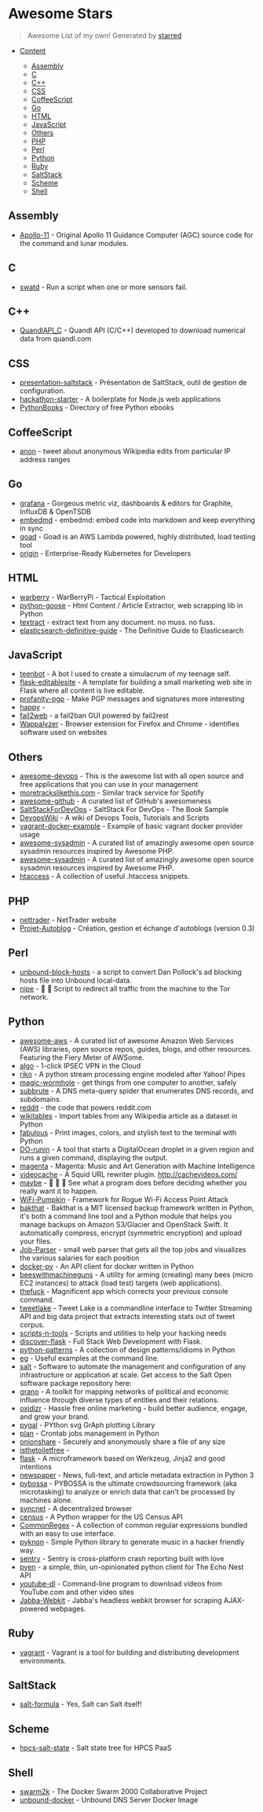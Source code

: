 # Awesome Stars

> Awesome List of my own!  Generated by [starred](https://github.com/maguowei/starred)


- [Content](#starred)


    - [Assembly](#assembly)
    - [C](#c)
    - [C++](#c++)
    - [CSS](#css)
    - [CoffeeScript](#coffeescript)
    - [Go](#go)
    - [HTML](#html)
    - [JavaScript](#javascript)
    - [Others](#others)
    - [PHP](#php)
    - [Perl](#perl)
    - [Python](#python)
    - [Ruby](#ruby)
    - [SaltStack](#saltstack)
    - [Scheme](#scheme)
    - [Shell](#shell)

## Assembly
* [Apollo-11](https://github.com/chrislgarry/Apollo-11) - Original Apollo 11 Guidance Computer (AGC) source code for the command and lunar modules.

## C
* [swatd](https://github.com/defuse/swatd) - Run a script when one or more sensors fail.

## C++
* [QuandlAPI_C](https://github.com/zafuer/QuandlAPI_C) - Quandl API (C/C++) developed to download numerical data from quandl.com

## CSS
* [presentation-saltstack](https://github.com/sdouche/presentation-saltstack) - Présentation de SaltStack, outil de gestion de configuration.
* [hackathon-starter](https://github.com/sahat/hackathon-starter) - A boilerplate for Node.js web applications
* [PythonBooks](https://github.com/revolunet/PythonBooks) - Directory of free Python ebooks

## CoffeeScript
* [anon](https://github.com/edsu/anon) - tweet about anonymous Wikipedia edits from particular IP address ranges

## Go
* [grafana](https://github.com/grafana/grafana) - Gorgeous metric viz, dashboards & editors for Graphite, InfluxDB & OpenTSDB
* [embedmd](https://github.com/campoy/embedmd) - embedmd: embed code into markdown and keep everything in sync
* [goad](https://github.com/goadapp/goad) - Goad is an AWS Lambda powered, highly distributed, load testing tool
* [origin](https://github.com/openshift/origin) - Enterprise-Ready Kubernetes for Developers

## HTML
* [warberry](https://github.com/secgroundzero/warberry) - WarBerryPi - Tactical Exploitation
* [python-goose](https://github.com/grangier/python-goose) - Html Content / Article Extractor, web scrapping lib in Python
* [textract](https://github.com/deanmalmgren/textract) - extract text from any document. no muss. no fuss.
* [elasticsearch-definitive-guide](https://github.com/elastic/elasticsearch-definitive-guide) - The Definitive Guide to Elasticsearch

## JavaScript
* [teenbot](https://github.com/Srol/teenbot) - A bot I used to create a simulacrum of my teenage self.
* [flask-editablesite](https://github.com/Jaza/flask-editablesite) - A template for building a small marketing web site in Flask where all content is live editable.
* [profanity-pgp](https://github.com/mapmeld/profanity-pgp) - Make PGP messages and signatures more interesting
* [happy](https://github.com/luisgustavoneves/happy) - 
* [fail2web](https://github.com/Sean-Der/fail2web) - a fail2ban GUI powered by fail2rest
* [Wappalyzer](https://github.com/ebradbury/Wappalyzer) - Browser extension for Firefox and Chrome - identifies software used on websites

## Others
* [awesome-devops](https://github.com/joubertredrat/awesome-devops) - This is the awesome list with all open source and free applications that you can use in your management
* [moretrackslikethis.com](https://github.com/hackday-people/moretrackslikethis.com) - Similar track service for Spotify
* [awesome-github](https://github.com/phillipadsmith/awesome-github) - A curated list of GitHub's awesomeness
* [SaltStackForDevOps](https://github.com/eon01/SaltStackForDevOps) - SaltStack For DevOps - The Book Sample
* [DevopsWiki](https://github.com/Leo-G/DevopsWiki) - A wiki of Devops Tools, Tutorials and Scripts
* [vagrant-docker-example](https://github.com/bubenkoff/vagrant-docker-example) - Example of basic vagrant docker provider usage
* [awesome-sysadmin](https://github.com/kahun/awesome-sysadmin) - A curated list of amazingly awesome open source sysadmin resources inspired by Awesome PHP.
* [awesome-sysadmin](https://github.com/falzm/awesome-sysadmin) - A curated list of amazingly awesome open source sysadmin resources inspired by Awesome PHP.
* [htaccess](https://github.com/phanan/htaccess) - A collection of useful .htaccess snippets.

## PHP
* [nettrader](https://github.com/nicolas-f/nettrader) - NetTrader website
* [Projet-Autoblog](https://github.com/mitsukarenai/Projet-Autoblog) - Création, gestion et échange d'autoblogs (version 0.3)

## Perl
* [unbound-block-hosts](https://github.com/jodrell/unbound-block-hosts) - a script to convert Dan Pollock's ad blocking hosts file into Unbound local-data.
* [nipe](https://github.com/GouveaHeitor/nipe) - :camel: :metal: Script to redirect all traffic from the machine to the Tor network.

## Python
* [awesome-aws](https://github.com/donnemartin/awesome-aws) - A curated list of awesome Amazon Web Services (AWS) libraries, open source repos, guides, blogs, and other resources.  Featuring the Fiery Meter of AWSome.
* [algo](https://github.com/trailofbits/algo) - 1-click IPSEC VPN in the Cloud
* [riko](https://github.com/nerevu/riko) - A python stream processing engine modeled after Yahoo! Pipes
* [magic-wormhole](https://github.com/warner/magic-wormhole) - get things from one computer to another, safely
* [subbrute](https://github.com/TheRook/subbrute) - A DNS meta-query spider that enumerates DNS records, and subdomains.
* [reddit](https://github.com/reddit/reddit) - the code that powers reddit.com
* [wikitables](https://github.com/bcicen/wikitables) - Import tables from any Wikipedia article as a dataset in Python
* [fabulous](https://github.com/jart/fabulous) - Print images, colors, and stylish text to the terminal with Python
* [DO-runin](https://github.com/blha303/DO-runin) - A tool that starts a DigitalOcean droplet in a given region and runs a given command, displaying the output.
* [magenta](https://github.com/tensorflow/magenta) - Magenta: Music and Art Generation with Machine Intelligence
* [videocache](https://github.com/kulbirsaini/videocache) - A Squid URL rewriter plugin. http://cachevideos.com/
* [maybe](https://github.com/p-e-w/maybe) - :open_file_folder: :rabbit2: :tophat: See what a program does before deciding whether you really want it to happen.
* [WiFi-Pumpkin](https://github.com/P0cL4bs/WiFi-Pumpkin) - Framework for Rogue Wi-Fi Access Point Attack
* [bakthat](https://github.com/tsileo/bakthat) - Bakthat is a MIT licensed backup framework written in Python, it's both a command line tool and a Python module that helps you manage backups on Amazon S3/Glacier and OpenStack Swift. It automatically compress, encrypt (symmetric encryption) and upload your files.
* [Job-Parser](https://github.com/basalamader/Job-Parser) - small web parser that gets all the top jobs and visualizes the various salaries for each position
* [docker-py](https://github.com/docker/docker-py) - An API client for docker written in Python
* [beeswithmachineguns](https://github.com/newsapps/beeswithmachineguns) - A utility for arming (creating) many bees (micro EC2 instances) to attack (load test) targets (web applications).
* [thefuck](https://github.com/nvbn/thefuck) - Magnificent app which corrects your previous console command.
* [tweetlake](https://github.com/harshulj/tweetlake) - Tweet Lake is a commandline interface to Twitter Streaming API and big data project that extracts interesting stats out of tweet corpus.
* [scripts-n-tools](https://github.com/WSTNPHX/scripts-n-tools) - Scripts and utilities to help your hacking needs
* [discover-flask](https://github.com/realpython/discover-flask) - Full Stack Web Development with Flask.
* [python-patterns](https://github.com/IndexErrorCoders/python-patterns) - A collection of design patterns/idioms in Python
* [eg](https://github.com/srsudar/eg) - Useful examples at the command line.
* [salt](https://github.com/saltstack/salt) - Software to automate the management and configuration of any infrastructure or application at scale. Get access to the Salt Open software package repository here:
* [grano](https://github.com/CodeForAfrica/grano) - A toolkit for mapping networks of political and economic influence through diverse types of entities and their relations.
* [oxidizr](https://github.com/pixlie/oxidizr) - Hassle free online marketing - build better audience, engage, and grow your brand.
* [pygal](https://github.com/Kozea/pygal) - PYthon svg GrAph plotting Library
* [plan](https://github.com/fengsp/plan) - Crontab jobs management in Python
* [onionshare](https://github.com/micahflee/onionshare) - Securely and anonymously share a file of any size
* [isthetoiletfree](https://github.com/madebymany/isthetoiletfree) - 
* [flask](https://github.com/pallets/flask) - A microframework based on Werkzeug, Jinja2 and good intentions
* [newspaper](https://github.com/codelucas/newspaper) - News, full-text, and article metadata extraction in Python 3
* [pybossa](https://github.com/PyBossa/pybossa) - PYBOSSA is the ultimate crowdsourcing framework (aka microtasking) to analyze or enrich data that can't be processed by machines alone.
* [syncnet](https://github.com/jminardi/syncnet) - A decentralized browser
* [census](https://github.com/sunlightlabs/census) - A Python wrapper for the US Census API
* [CommonRegex](https://github.com/madisonmay/CommonRegex) - A collection of common regular expressions bundled with an easy to use interface.
* [pyknon](https://github.com/kroger/pyknon) - Simple Python library to generate music in a hacker friendly way.
* [sentry](https://github.com/getsentry/sentry) - Sentry is cross-platform crash reporting built with love
* [pyen](https://github.com/plamere/pyen) - a simple, thin, un-opinionated python client for The Echo Nest API
* [youtube-dl](https://github.com/rg3/youtube-dl) - Command-line program to download videos from YouTube.com and other video sites
* [Jabba-Webkit](https://github.com/jabbalaci/Jabba-Webkit) - Jabba's headless webkit browser for scraping AJAX-powered webpages.

## Ruby
* [vagrant](https://github.com/mitchellh/vagrant) - Vagrant is a tool for building and distributing development environments.

## SaltStack
* [salt-formula](https://github.com/saltstack-formulas/salt-formula) - Yes, Salt can Salt itself!

## Scheme
* [hpcs-salt-state](https://github.com/jesusaurus/hpcs-salt-state) - Salt state tree for HPCS PaaS

## Shell
* [swarm2k](https://github.com/swarm2k/swarm2k) - The Docker Swarm 2000 Collaborative Project
* [unbound-docker](https://github.com/MatthewVance/unbound-docker) - Unbound DNS Server Docker Image


